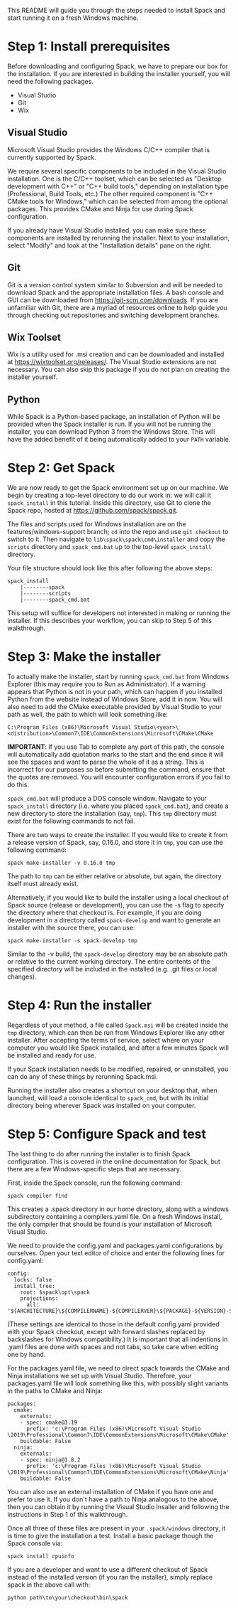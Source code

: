 This README will guide you through the steps needed to install Spack and 
start running it on a fresh Windows machine.

# Step 1: Install prerequisites

Before downloading and configuring Spack, we have to prepare our box for the 
installation. If you are interested in building the installer yourself,
you will need the following packages.

* Visual Studio
* Git
* Wix

## Visual Studio

Microsoft Visual Studio provides the Windows C/C++ compiler that is currently supported by Spack.

We require several specific components to be included in the Visual Studio installation.  One is the C/C++ toolset, which can be selected as "Desktop development with C++" or "C++ build tools," depending on installation type (Professional, Build Tools, etc.)  The other required component is "C++ CMake tools for Windows," which can be selected from among the optional packages.  This provides CMake and Ninja for use during Spack configuration.

If you already have Visual Studio installed, you can make sure these components are installed by
rerunning the installer.  Next to your installation, select "Modify" and look at the "Installation details" pane on the right.

## Git

Git is a version control system similar to Subversion and will be needed to
download Spack and the appropriate installation files. A bash console and GUI
can be downloaded from https://git-scm.com/downloads. If you are unfamiliar
with Git, there are a myriad of resources online to help guide you through
checking out repositories and switching development branches.

## Wix Toolset

Wix is a utility used for .msi creation and can be downloaded and
installed at https://wixtoolset.org/releases/. The Visual Studio
extensions are not necessary. You can also skip this package if
you do not plan on creating the installer yourself.

## Python

While Spack is a Python-based package, an installation of Python will be
provided when the Spack installer is run. If you will not be running the
installer, you can download Python 3 from the Windows Store. This will have
the added benefit of it being automatically added to your ``PATH`` variable.

# Step 2: Get Spack

We are now ready to get the Spack environment set up on our machine. We
begin by creating a top-level directory to do our work in: we will call
it ``spack_install`` in this tutorial. Inside this directory, use Git to
clone the Spack repo, hosted at https://github.com/spack/spack.git.

The files and scripts used for Windows installation are on the
features/windows-support branch; ``cd`` into the repo and use 
``git checkout`` to switch to it. Then navigate to 
``lib\spack\spack\cmd\installer`` and copy the ``scripts`` directory and
``spack_cmd.bat`` up to the top-level ``spack_install`` directory.

Your file structure should look like this after following the above
steps:

```
spack_install
    |--------spack
    |--------scripts
    |--------spack_cmd.bat
```

This setup will suffice for developers not interested in making or running
the installer. If this describes your workflow, you can skip to Step 5
of this walkthrough.

# Step 3: Make the installer

To actually make the installer, start by running ``spack_cmd.bat`` from
Windows Explorer (this may require you to Run as Administrator). If a
warning appears that Python is not in your path, which can happen if you
installed Python from the website instead of Windows Store, add it in now.
You will also need to add the CMake executable provided by Visual Studio
to your path as well, the path to which will look something like:

``C:\Program Files (x86)\Microsoft Visual Studio\<year>\<distribution>\Common7\IDE\CommonExtensions\Microsoft\CMake\CMake``

**IMPORTANT**: If you use Tab to complete any part of this path, the console will automatically
add quotation marks to the start and the end since it will see the spaces and want to parse the
whole of it as a string. This is incorrect for our purposes so before submitting the command,
ensure that the quotes are removed. You will encounter configuration errors if you fail to do this. 

``spack_cmd.bat`` will produce a DOS console window. Navigate to your
``spack_install`` directory (i.e. where you placed ``spack_cmd.bat``), and
create a new directory to store the installation (say, ``tmp``). This ``tmp``
directory must exist for the following commands to not fail.

There are two ways to create the installer. If you would like to create it
from a release version of Spack, say, 0.16.0, and store it in ``tmp``, you
can use the following command:

``spack make-installer -v 0.16.0 tmp``

The path to ``tmp`` can be either relative or absolute, but again, the
directory itself must already exist.

Alternatively, if you would like to build the installer using a local
checkout of Spack source (release or development), you can use the
-s flag to specify the directory where that checkout is. For example,
if you are doing development in a directory called ``spack-develop``
and want to generate an installer with the source there, you can use:

``spack make-installer -s spack-develop tmp``

Similar to the -v build, the ``spack-develop`` directory may be an absolute
path or relative to the current working directory. The entire contents of the 
specified directory will be included in the installed (e.g. .git files or 
local changes).

# Step 4: Run the installer

Regardless of your method, a file called ``Spack.msi`` will be created
inside the ``tmp`` directory, which can then be run from Windows Explorer
like any other installer. After accepting the terms of service, select
where on your computer you would like Spack installed, and after a few minutes
Spack will be installed and ready for use.

If your Spack installation needs to be modified, repaired, or uninstalled, 
you can do any of these things by rerunning Spack.msi.

Running the installer also creates a shortcut on your desktop that, when launched,
will load a console identical to ``spack_cmd``, but with its initial directory
being wherever Spack was installed on your computer.

# Step 5: Configure Spack and test

The last thing to do after running the installer is to finish Spack configuration. This
is covered in the online documentation for Spack, but there are a few Windows-specific
steps that are necessary.

First, inside the Spack console, run the following command:

``spack compiler find``

This creates a .spack directory in our home directory, along with a windows subdirectory
containing a compilers.yaml file. On a fresh Windows install, the only compiler that
should be found is your installation of Microsoft Visual Studio.

We need to provide the config.yaml and packages.yaml configurations by ourselves. Open 
your text editor of choice and enter the following lines for config.yaml:

```
config:
  locks: false
  install_tree:
    root: $spack\opt\spack
    projections:
      all: '${ARCHITECTURE}\${COMPILERNAME}-${COMPILERVER}\${PACKAGE}-${VERSION}-${HASH}'
```

(These settings are identical to those in the default config.yaml
provided with your Spack checkout, except with forward slashes replaced by backslashes for
Windows compatibility.) It is important that all indentions in .yaml files are done with spaces
and not tabs, so take care when editing one by hand.

For the packages.yaml file, we need to direct spack towards the CMake and Ninja installations
we set up with Visual Studio. Therefore, your packages.yaml file will look something
like this, with possibly slight variants in the paths to CMake and Ninja:

```
packages:
  cmake:
    externals:
    - spec: cmake@3.19
      prefix: 'c:\Program Files (x86)\Microsoft Visual Studio
\2019\Professional\Common7\IDE\CommonExtensions\Microsoft\CMake\CMake'
    buildable: False
  ninja:
    externals:
    - spec: ninja@1.8.2
      prefix: 'c:\Program Files (x86)\Microsoft Visual Studio
\2019\Professional\Common7\IDE\CommonExtensions\Microsoft\CMake\Ninja'
    buildable: False
```	

You can also use an external installation of CMake if you have one and prefer
to use it. If you don't have a path to Ninja analogous to the above, then you can
obtain it by running the Visual Studio Insaller and following the instructions
in Step 1 of this walkthrough.

Once all three of these files are present in your ``.spack/windows`` directory,
it is time to give the installation a test. Install a basic package though the
Spack console via:

``spack install cpuinfo``

If you are a developer and want to use a different checkout of Spack instead of
the installed version (if you ran the installer), simply replace spack in the above call with:

``python path\to\your\checkout\bin\spack``
